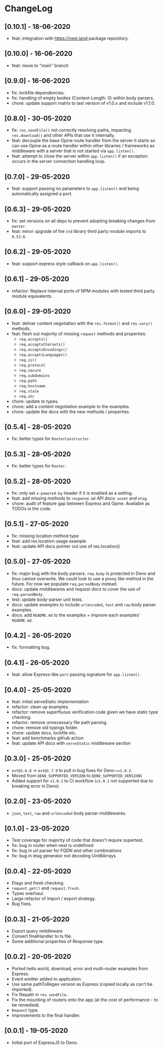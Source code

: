 # ChangeLog

## [0.10.1] - 18-06-2020

- feat: integration with <https://nest.land> package repository.

## [0.10.0] - 16-06-2020

- feat: move to "main" branch

## [0.9.0] - 16-06-2020

- fix: lockfile dependencies.
- fix: handling of empty bodies (Content-Length: 0) within body parsers.
- chore: update support matrix to last version of v1.0.x and include v1.1.0.

## [0.8.0] - 30-05-2020

- fix: `res.sendFile()` not correctly resolving paths, impacting `res.download()` and other APIs that use it internally.
- feat: decouple the base Opine route handler from the server it starts so can use Opine as a route handler within other libraries / frameworks as middleware with a server that is not started via `app.listen()`.
- feat: attempt to close the server within `app.listen()` if an exception occurs in the server connection handling loop.

## [0.7.0] - 29-05-2020

- feat: support passing no parameters to `app.listen()` and being automatically assigned a port.

## [0.6.3] - 29-05-2020

- fix: set versions on all deps to prevent adopting breaking changes from `master`.
- feat: minor upgrade of the `std` library third party module imports to `0.53.0`.

## [0.6.2] - 29-05-2020

- feat: support express style callback on `app.listen()`.

## [0.6.1] - 29-05-2020

- refactor: Replace internal ports of NPM modules with tested third party module equivalents.

## [0.6.0] - 29-05-2020

- feat: deliver content negotiation with the `res.format()` and `res.vary()` methods.
- feat: flesh out majority of missing `request` methods and properties:
  - `req.accepts()`
  - `req.acceptsCharsets()`
  - `req.acceptsEncodings()`
  - `req.acceptsLanguages()`
  - `req.is()`
  - `req.protocol`
  - `req.secure`
  - `req.subdomains`
  - `req.path`
  - `req.hostname`
  - `req.stale`
  - `req.xhr`
- chore: update to types.
- chore: add a content negotiation example to the examples.
- chore: update the docs with the new methods / properties.

## [0.5.4] - 28-05-2020

- fix: better types for `RouterConstructor`.

## [0.5.3] - 28-05-2020

- fix: better types for `Router`.

## [0.5.2] - 28-05-2020

- fix: only set `x-powered-by` header if it is enabled as a setting.
- feat: add missing methods to `response.md` API docs: `unset` and `etag`.
- chore: audit of feature gap between Express and Opine. Available as TODOs in the code.

## [0.5.1] - 27-05-2020

- fix: missing location method type
- feat: add res.location usage example
- feat: update API docs pointer out use of res.location()

## [0.5.0] - 27-05-2020

- fix: major bug with the body parsers. `req.body` is protected in Deno and thus cannot overwrite. We _could_ look to use a proxy like method in the future. For now we populate `req.parsedBody` instead.
- docs: update middlewares and request docs to cover the use of `req.parsedBody`.
- test: update body-parser unit tests.
- docs: update examples to include `urlencoded`, `text` and `raw` body parser examples.
- docs: add `README.md` to the examples + improve each examples' `README.md`.

## [0.4.2] - 26-05-2020

- fix: formatting bug.

## [0.4.1] - 26-05-2020

- feat: allow Express-like `port` passing signature for `app.listen()`.

## [0.4.0] - 25-05-2020

- feat: initial serveStatic implementation
- refactor: clean up examples.
- refactor: remove superfluous verification code given we have static type checking.
- refactor: remove unnecessary file path parsing.
- chore: remove old typings folder.
- chore: update docs, lockfile etc.
- feat: add benchmarks github action
- feat: update API docs with `serveStatic` middleware section

## [0.3.0] - 25-05-2020

- `evt@1.6.8` -> `evt@1.7.9` to pull in bug fixes for Deno `>=1.0.2`.
- Moved from `DENO_SUPPORTED_VERSION` to `DENO_SUPPORTED_VERSIONS`
- Added support for `v1.0.2` to CI workflow (`v1.0.1` not supported due to breaking error in Deno).

## [0.2.0] - 23-05-2020

- `json`, `text`, `raw` and `urlencoded` body parser middlewares.

## [0.1.0] - 23-05-2020

- Test coverage for majority of code that doesn't require supertest.
- fix: bug in router when next is undefined
- fix: bug in url parser for FQDN and other combinations
- fix: bug in etag generator not decoding Uint8Arrays

## [0.0.4] - 22-05-2020

- Etags and fresh checking.
- `request.get()` and `request.fresh`.
- Types overhaul.
- Large refactor of import / export strategy.
- Bug fixes.

## [0.0.3] - 21-05-2020

- Export query middleware
- Convert finalHandler to ts file.
- Some additional properties of Response type.

## [0.0.2] - 20-05-2020

- Ported hello world, download, error and multi-router examples from Express.
- Event emitter added to application.
- Use same pathToRegex version as Express (copied locally as can't be imported).
- Fix filepath in `res.sendFile`.
- Fix the mounting of routers onto the app (at the cost of performance - to be remedied).
- `Request` type.
- Improvements to the final handler.

## [0.0.1] - 19-05-2020

- Initial port of ExpressJS to Deno.
